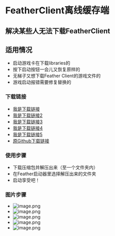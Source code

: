 # FeatherClient离线缓存端
## 解决某些人无法下载FeatherClient
## 适用情况
* 启动游戏卡在下载libraries的
* 按下启动按钮一会儿又恢复原样的
* 无梯子又想下载Feather Client的游戏文件的
* 游戏启动报错需要修复替换的
### 下载链接
* [我是下载链接](https://hub.fastgit.xyz/TYOPXN360/FeatherClient-Lixian/releases/latest)
* [我是下载链接2](https://n7d0jzpc.fast-github.tk/-----https://hub.fastgit.xyz/TYOPXN360/FeatherClient-Lixian/releases/latest)
* [我是下载链接3](https://github.abskoop.workers.dev/https://github.com/TYOPXN360/FeatherClient-Lixian/releases/latest)
* [我是下载链接4](https://gh.api.99988866.xyz/https://github.com/TYOPXN360/FeatherClient-Lixian/releases/latest)
* [我是下载链接5](https://ghproxy.com/https://github.com/TYOPXN360/FeatherClient-Lixian/releases/latest)
* [原Github下载链接](https://github.com/TYOPXN360/FeatherClient-Lixian/releases/latest)
### 使用步骤
* 下载压缩包并解压出来（至一个文件夹内）
* 在Feather启动器里选择解压出来的文件夹
* 启动享受吧！
### 图片步骤
* ![image.png](https://s2.loli.net/2022/04/23/1hGVifYRw9DcvAu.png)
* ![image.png](https://s2.loli.net/2022/04/23/yWYa6JEvu73xshL.png)
* ![image.png](https://s2.loli.net/2022/04/23/hUQpB69H5uiTgFG.png)
* ![image.png](https://s2.loli.net/2022/04/23/y45WzruAjDbSJi1.png)
* ![image.png](https://s2.loli.net/2022/04/23/wmj9QXyHeTGMzgE.png)
